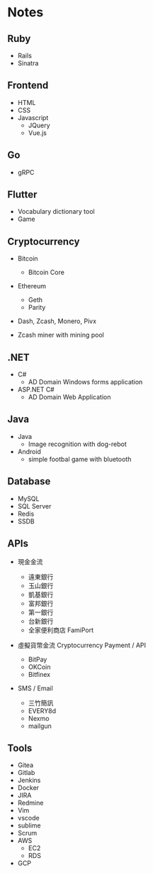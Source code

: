 # Notes

## Ruby
  - Rails
  - Sinatra

## Frontend

* HTML
* CSS
* Javascript
  - JQuery
  - Vue.js

## Go
  - gRPC

## Flutter
  - Vocabulary dictionary tool    
  - Game



## Cryptocurrency

* Bitcoin
    - Bitcoin Core

* Ethereum
    - Geth
    - Parity

* Dash, Zcash, Monero, Pivx
* Zcash miner with mining pool

## .NET

* C#
  - AD Domain Windows forms application
* ASP.NET C#
  - AD Domain Web Application
  
## Java

* Java
  - Image recognition with dog-rebot
* Android
  -  simple footbal game with bluetooth

## Database

* MySQL
* SQL Server
* Redis
* SSDB

## APIs

* 現金金流
    - 遠東銀行
    - 玉山銀行        
    - 凱基銀行
    - 富邦銀行
    - 第一銀行
    - 台新銀行
    - 全家便利商店 FamiPort
    
* 虛擬貨幣金流 Cryptocurrency Payment / API
    - BitPay
    - OKCoin
    - Bitfinex
    
     
* SMS / Email
    - 三竹簡訊
    - EVERY8d
    - Nexmo
    - mailgun
    
## Tools

* Gitea
* Gitlab
* Jenkins
* Docker
* JIRA
* Redmine
* Vim
* vscode
* sublime
* Scrum
* AWS
  - EC2
  - RDS
* GCP
    
 
